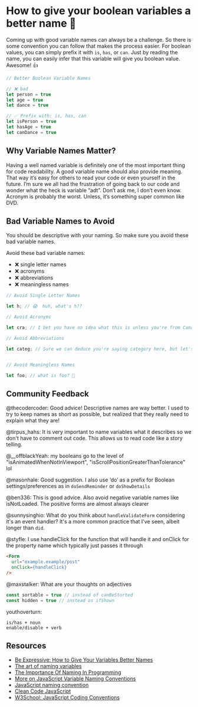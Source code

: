 # How to give your boolean variables a better name 👏

Coming up with good variable names can always be a challenge. So there is some convention you can follow that makes the process easier. For boolean values, you can simply prefix it with `is`, `has`, or `can`. Just by reading the name, you can easily infer that this variable will give you boolean value. Awesome! 👍

```js
// Better Boolean Variable Names

// ❌ bad
let person = true
let age = true
let dance = true

// ✅ Prefix with: is, has, can
let isPerson = true
let hasAge = true
let canDance = true
```

## Why Variable Names Matter?

Having a well named variable is definitely one of the most important thing for code readability. A good variable name should also provide meaning. That way it’s easy for others to read your code or even yourself in the future. I’m sure we all had the frustration of going back to our code and wonder what the heck is variable “adt”. Don’t ask me, I don’t even know. Acronym is probably the worst. Unless, it’s something super common like DVD.

## Bad Variable Names to Avoid

You should be descriptive with your naming. So make sure you avoid these bad variable names.

Avoid these bad variable names:

- ❌ single letter names
- ❌ acronyms
- ❌ abbreviations
- ❌ meaningless names

```js
// Avoid Single Letter Names

let h; // 😱  huh, what's h??

// Avoid Acronyms

let cra; // I bet you have no idea what this is unless you're from Canada 🇨🇦

// Avoid Abbreviations

let categ; // Sure we can deduce you're saying category here, but let's just used the full name, so it's not a guessing game 😜


// Avoid Meaningless Names

let foo; // what is foo? 🧐
```

## Community Feedback

@thecodercoder: Good advice! Descriptive names are way better. I used to try to keep names as short as possible, but realized that they really need to explain what they are!

@tirpus_hahs: It is very important to name variables what it describes so we don't have to comment out code. This allows us to read code like a story telling.

@__offblackYeah: my booleans go to the level of "isAnimatedWhenNotInViewport", "isScrollPositionGreaterThanTolerance" lol

@masonhale: Good suggestion. I also use ‘do’ as a prefix for Boolean settings/preferences as in `doSendReminder` or `doShowDetails`

@ben336: This is good advice. Also avoid negative variable names like isNotLoaded. The positive forms are almost always clearer

@sunnysinghio: What do you think about `handleValidateForm` considering it's an event handler? It's a more common practice that I've seen, albeit longer than `did`.

@styfle: I use handleClick for the function that will handle it and onClick for the property name which typically just passes it through

```html
<Form
  url="example.example/post"
  onClick={handleClick}
/>
```

@maxstalker: What are your thoughts on adjectives

```js
const sortable = true // instead of canBeStorted
const hidden = true // instead os ifShown
```

youthoverturn:

```
is/has + noun
enable/disable + verb
```

## Resources

- [Be Expressive: How to Give Your Variables Better Names](https://spin.atomicobject.com/2017/11/01/good-variable-names/)
- [The art of naming variables](https://hackernoon.com/the-art-of-naming-variables-52f44de00aad)
- [The Importance Of Naming In Programming](https://carlalexander.ca/importance-naming-programming/)
- [More on JavaScript Variable Naming Conventions](https://www.htmlgoodies.com/html5/javascript/back-by-popular-demand-more-on-javascript-variable-naming-conventions.html)
- [JavaScript naming convention](http://trungk18.github.io/experience/javascript-naming-convention/)
- [Clean Code JavaScript](https://github.com/ryanmcdermott/clean-code-javascript)
- [W3School: JavaScript Coding Conventions](https://www.w3schools.com/js/js_conventions.asp)

